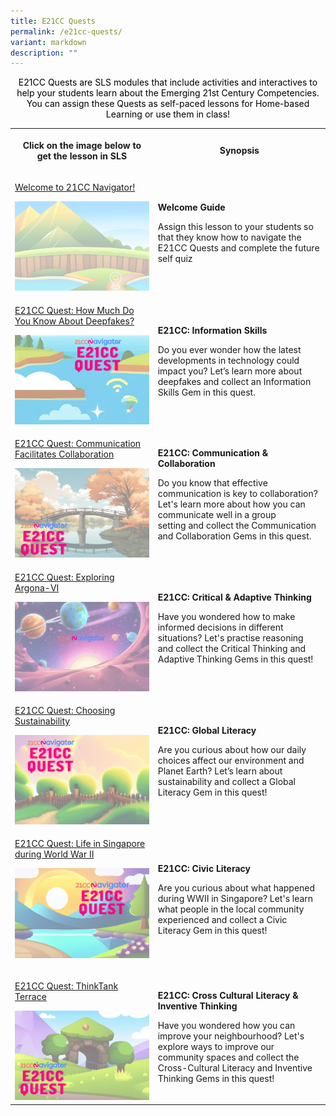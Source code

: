 ```yaml
---
title: E21CC Quests
permalink: /e21cc-quests/
variant: markdown
description: ""
---
```

<center><p style="color: black;">E21CC Quests are SLS modules that include activities and interactives to help your students learn about the Emerging 21st Century Competencies. You can assign these Quests as self-paced lessons for Home-based Learning or use them in class!</p></center>

<table style="minWidth: 50px">
<colgroup>
<col>
<col>
</colgroup>
<tbody>
<tr>
<th rowspan="1" colspan="1">
<p>Click on the image below to get the lesson in SLS</p>
</th>
<th rowspan="1" colspan="1">
<p>Synopsis</p>
</th>
</tr>
<tr>
<td rowspan="1" colspan="1">
<p><a href="https://for.edu.sg/21ccn-welcome" rel="noopener noreferrer nofollow" target="_blank">Welcome to 21CC Navigator!</a>
</p><a class="isomer-image-wrapper" href="https://for.edu.sg/21ccn-welcome"><img style="width: 100%" height="auto" width="100%" alt="" src="/images/quest_welcome.gif"></a>
</td>
<td rowspan="1" colspan="1">
<p><strong>Welcome Guide</strong>
</p>
<p>Assign this lesson to your students so that they know how to navigate
the E21CC Quests and complete the future self quiz</p>
<p></p>
</td>
</tr>
<tr>
<td rowspan="1" colspan="1">
<p><a href="https://for.edu.sg/21ccn-infoskills" rel="noopener noreferrer nofollow" target="_blank">E21CC Quest: How Much Do You Know About Deepfakes?</a>
</p><a class="isomer-image-wrapper" href="https://for.edu.sg/21ccn-infoskills"><img style="width: 100%" height="auto" width="100%" alt="" src="/images/21CC Navigator/21CCN_info_deepfake.gif"></a>
</td>
<td rowspan="1" colspan="1">
<p><strong>E21CC: Information Skills</strong>
</p>
<p>Do you ever wonder how the latest developments in technology could impact
you? Let’s learn more about deepfakes and collect an Information Skills
Gem in this quest.</p>
</td>
</tr>
<tr>
<td rowspan="1" colspan="1">
<p><a href="https://go.gov.sg/21ccn-commcollab" rel="noopener noreferrer nofollow" target="_blank">E21CC Quest: Communication Facilitates Collaboration</a>
</p><a class="isomer-image-wrapper" href="https://go.gov.sg/21ccn-commcollab"><img style="width: 100%" height="auto" width="100%" alt="" src="/images/21CC Navigator/21CCN_commcollab.gif"></a>
</td>
<td rowspan="1" colspan="1">
<p><strong>E21CC: Communication &amp; Collaboration</strong>
</p>
<p>Do you know that effective communication is key to collaboration? Let's
learn more about how you can communicate well in a group setting&nbsp;and
collect the Communication and Collaboration Gems in this quest.</p>
</td>
</tr>
<tr>
<td rowspan="1" colspan="1">
<p><a href="https://go.gov.sg/21ccn-criticaladaptive" rel="noopener noreferrer nofollow" target="_blank">E21CC Quest: Exploring Argona-VI</a>
</p><a class="isomer-image-wrapper" href="https://go.gov.sg/21ccn-criticaladaptive"><img style="width: 100%" height="auto" width="100%" alt="" src="/images/21CC Navigator/21CCN_criticaladaptive.gif"></a>
</td>
<td rowspan="1" colspan="1">
<p><strong>E21CC: Critical &amp; Adaptive Thinking</strong>
</p>
<p>Have you wondered how to make informed decisions in different situations?
Let's practise reasoning and collect the Critical Thinking and Adaptive
Thinking Gems in this quest!</p>
</td>
</tr>
<tr>
<td rowspan="1" colspan="1">
<p><a href="https://go.gov.sg/21ccn-globalliteracy" rel="noopener noreferrer nofollow" target="_blank">E21CC Quest: Choosing Sustainability</a>
</p><a class="isomer-image-wrapper" href="https://go.gov.sg/21ccn-globalliteracy"><img style="width: 100%" height="auto" width="100%" alt="" src="/images/21CC Navigator/21CCN_global.gif"></a>
</td>
<td rowspan="1" colspan="1">
<p><strong>E21CC: Global Literacy</strong>
</p>
<p>Are you curious about how our daily choices affect our environment and
Planet Earth? Let’s learn about sustainability and collect a Global Literacy
Gem in this quest!</p>
</td>
</tr>
<tr>
<td rowspan="1" colspan="1">
<p><a href="https://go.gov.sg/21ccn-civicliteracy" rel="noopener noreferrer nofollow" target="_blank">E21CC Quest: Life in Singapore during World War II</a>
</p>
<p></p><a class="isomer-image-wrapper" href="https://go.gov.sg/21ccn-civicliteracy"><img style="width: 100%" height="auto" width="100%" alt="" src="/images/21CC Navigator/21CCN_civic.gif"></a>
<p></p>
</td>
<td rowspan="1" colspan="1">
<p><strong>E21CC: Civic Literacy</strong>
</p>
<p>Are you curious about what happened during WWII in Singapore? Let's learn
what people in the local community experienced and collect a Civic Literacy
Gem in this quest!</p>
<p></p>
</td>
</tr>
<tr>
<td rowspan="1" colspan="1">
<p><a href="https://go.gov.sg/crossculturalinventive" rel="noopener noreferrer nofollow" target="_blank">E21CC Quest: ThinkTank Terrace</a>
</p><a class="isomer-image-wrapper" href="https://go.gov.sg/crossculturalinventive"><img style="width: 100%" height="auto" width="100%" alt="" src="/images/21CCN_crosscultural.gif"></a>
</td>
<td rowspan="1" colspan="1">
<p><strong>E21CC: Cross Cultural Literacy &amp; Inventive Thinking</strong>
</p>
<p>Have you wondered how you can improve your neighbourhood? Let's explore
ways to improve our community spaces and collect the Cross-Cultural Literacy
and Inventive Thinking Gems in this quest!</p>
</td>
</tr>
</tbody>
</table>
<p></p>